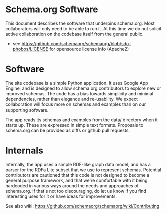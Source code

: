 
Schema.org Software
===================

This document describes the software that underpins schema.org. Most collaborators will only need to be able to run 
it. At this time we do not solicit active collaboration on the codebase itself from the general public.

* see https://github.com/schemaorg/schemaorg/blob/sdo-phobos/LICENSE for opensource license info (Apache2)

Software 
========

The site codebase is a simple Python application. It uses Google App Engine, and is designed to allow schema.org contributors to explore new or improved schemas. The code has a bias towards simplicity and minimal dependencies,
rather than elegance and re-usability. We expect collaboration will focus more on schemas and examples than 
on our supporting software.

The app reads its schemas and examples from the data/ directory when it starts up. These
are expressed in simple text formats. Proposals to schema.org can be provided as diffs
or github pull requests.

Internals
=========

Internally, the app uses a simple RDF-like graph data model, and has a parser for 
the RDFa Lite subset that we use to represent schemas. Potential contributors are 
cautioned that this code is not designed to become a general purpose framework, and
that we're comfortable with it being hardcoded in various ways around the needs and
approaches of schema.org. If that's not too discouraging, do let us know if you find
interesting uses for it or have ideas for improvements.

See also wiki: https://github.com/schemaorg/schemaorg/wiki/Contributing

